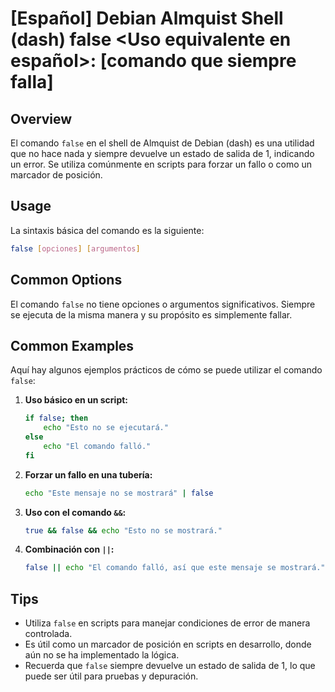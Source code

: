 # [Español] Debian Almquist Shell (dash) false <Uso equivalente en español>: [comando que siempre falla]

## Overview
El comando `false` en el shell de Almquist de Debian (dash) es una utilidad que no hace nada y siempre devuelve un estado de salida de 1, indicando un error. Se utiliza comúnmente en scripts para forzar un fallo o como un marcador de posición.

## Usage
La sintaxis básica del comando es la siguiente:

```bash
false [opciones] [argumentos]
```

## Common Options
El comando `false` no tiene opciones o argumentos significativos. Siempre se ejecuta de la misma manera y su propósito es simplemente fallar.

## Common Examples
Aquí hay algunos ejemplos prácticos de cómo se puede utilizar el comando `false`:

1. **Uso básico en un script:**
   ```bash
   if false; then
       echo "Esto no se ejecutará."
   else
       echo "El comando falló."
   fi
   ```

2. **Forzar un fallo en una tubería:**
   ```bash
   echo "Este mensaje no se mostrará" | false
   ```

3. **Uso con el comando `&&`:**
   ```bash
   true && false && echo "Esto no se mostrará."
   ```

4. **Combinación con `||`:**
   ```bash
   false || echo "El comando falló, así que este mensaje se mostrará."
   ```

## Tips
- Utiliza `false` en scripts para manejar condiciones de error de manera controlada.
- Es útil como un marcador de posición en scripts en desarrollo, donde aún no se ha implementado la lógica.
- Recuerda que `false` siempre devuelve un estado de salida de 1, lo que puede ser útil para pruebas y depuración.